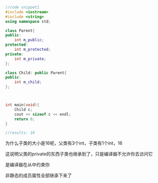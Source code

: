 ```cpp
//code snippet1
#include <iostream>
#include <string>
using namespace std;

class Parent{
public:
    int m_public;
protected:
    int m_protected;
private:
    int m_private;
};

class Child: public Parent{
public:
    int m_child;
};



int main(void){
    Child c;
    cout << sizeof c << endl;
    return 0;
}

//results: 16
```

为什么子类的大小是16呢，父类有3个int，子类有1个int，16

这说明父类的private的东西子类也继承到了，只是编译器不允许你去访问它

是编译器在从中约束你



非静态的成员属性全部继承下来了